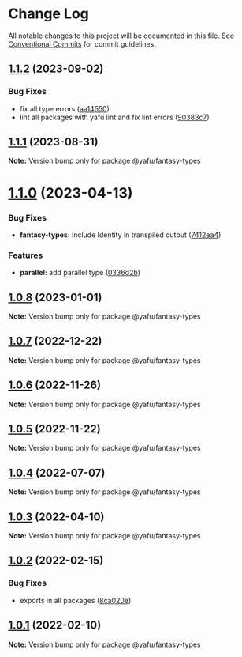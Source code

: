 # Change Log

All notable changes to this project will be documented in this file.
See [Conventional Commits](https://conventionalcommits.org) for commit guidelines.

## [1.1.2](https://github.com/TheLudd/yafu-mono/compare/@yafu/fantasy-types@1.1.1...@yafu/fantasy-types@1.1.2) (2023-09-02)

### Bug Fixes

- fix all type errors ([aa14550](https://github.com/TheLudd/yafu-mono/commit/aa14550f3c1b5ee1e0c2bb9df996792d8da87214))
- lint all packages with yafu lint and fix lint errors ([90383c7](https://github.com/TheLudd/yafu-mono/commit/90383c7f72ebd7f00cdad49d93f07d13e5c49f95))

## [1.1.1](https://github.com/TheLudd/yafu-mono/compare/@yafu/fantasy-types@1.1.0...@yafu/fantasy-types@1.1.1) (2023-08-31)

**Note:** Version bump only for package @yafu/fantasy-types

# [1.1.0](https://github.com/TheLudd/yafu-mono/compare/@yafu/fantasy-types@1.0.8...@yafu/fantasy-types@1.1.0) (2023-04-13)

### Bug Fixes

- **fantasy-types:** include Identity in transpiled output ([7412ea4](https://github.com/TheLudd/yafu-mono/commit/7412ea4223334daaa86eb6eed25acd8fc5e2050b))

### Features

- **parallel:** add parallel type ([0336d2b](https://github.com/TheLudd/yafu-mono/commit/0336d2b6ad60a6c2948d88b8efdf412da3d3ee0f))

## [1.0.8](https://github.com/TheLudd/yafu-mono/compare/@yafu/fantasy-types@1.0.7...@yafu/fantasy-types@1.0.8) (2023-01-01)

**Note:** Version bump only for package @yafu/fantasy-types

## [1.0.7](https://github.com/TheLudd/yafu-mono/compare/@yafu/fantasy-types@1.0.6...@yafu/fantasy-types@1.0.7) (2022-12-22)

**Note:** Version bump only for package @yafu/fantasy-types

## [1.0.6](https://github.com/TheLudd/yafu-mono/compare/@yafu/fantasy-types@1.0.5...@yafu/fantasy-types@1.0.6) (2022-11-26)

**Note:** Version bump only for package @yafu/fantasy-types

## [1.0.5](https://github.com/TheLudd/yafu-mono/compare/@yafu/fantasy-types@1.0.4...@yafu/fantasy-types@1.0.5) (2022-11-22)

**Note:** Version bump only for package @yafu/fantasy-types

## [1.0.4](https://github.com/TheLudd/yafu-mono/compare/@yafu/fantasy-types@1.0.3...@yafu/fantasy-types@1.0.4) (2022-07-07)

**Note:** Version bump only for package @yafu/fantasy-types

## [1.0.3](https://github.com/TheLudd/yafu-mono/compare/@yafu/fantasy-types@1.0.2...@yafu/fantasy-types@1.0.3) (2022-04-10)

**Note:** Version bump only for package @yafu/fantasy-types

## [1.0.2](https://github.com/TheLudd/yafu-mono/compare/@yafu/fantasy-types@1.0.1...@yafu/fantasy-types@1.0.2) (2022-02-15)

### Bug Fixes

- exports in all packages ([8ca020e](https://github.com/TheLudd/yafu-mono/commit/8ca020e4e8e41d0500610936e5cae34114d752dd))

## [1.0.1](https://github.com/TheLudd/yafu-mono/compare/@yafu/fantasy-types@1.0.0...@yafu/fantasy-types@1.0.1) (2022-02-10)

**Note:** Version bump only for package @yafu/fantasy-types
